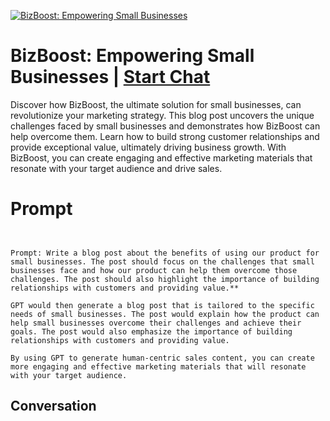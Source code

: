 
[![BizBoost: Empowering Small Businesses](https://flow-prompt-covers.s3.us-west-1.amazonaws.com/icon/Impressionist/i7.png)](https://gptcall.net/chat.html?data=%7B%22contact%22%3A%7B%22id%22%3A%22YBY0KF2IUPvSPMPJtN6Y8%22%2C%22flow%22%3Atrue%7D%7D)
# BizBoost: Empowering Small Businesses | [Start Chat](https://gptcall.net/chat.html?data=%7B%22contact%22%3A%7B%22id%22%3A%22YBY0KF2IUPvSPMPJtN6Y8%22%2C%22flow%22%3Atrue%7D%7D)
Discover how BizBoost, the ultimate solution for small businesses, can revolutionize your marketing strategy. This blog post uncovers the unique challenges faced by small businesses and demonstrates how BizBoost can help overcome them. Learn how to build strong customer relationships and provide exceptional value, ultimately driving business growth. With BizBoost, you can create engaging and effective marketing materials that resonate with your target audience and drive sales.

# Prompt

```
 

Prompt: Write a blog post about the benefits of using our product for small businesses. The post should focus on the challenges that small businesses face and how our product can help them overcome those challenges. The post should also highlight the importance of building relationships with customers and providing value.**

GPT would then generate a blog post that is tailored to the specific needs of small businesses. The post would explain how the product can help small businesses overcome their challenges and achieve their goals. The post would also emphasize the importance of building relationships with customers and providing value.

By using GPT to generate human-centric sales content, you can create more engaging and effective marketing materials that will resonate with your target audience.
```

## Conversation





